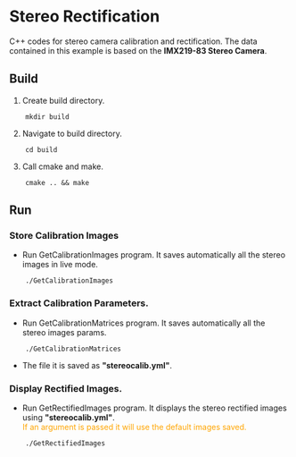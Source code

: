 # Stereo Rectification

C++ codes for stereo camera calibration and rectification. The data contained in this example is based on the **IMX219-83 Stereo Camera**.

## Build

1. Create build directory.

```command
    mkdir build
```

2. Navigate to build directory.

```command
    cd build
```

3. Call cmake and make.

```command
    cmake .. && make
```

## Run

### Store Calibration Images

- Run GetCalibrationImages program. It saves automatically all the stereo images in live mode.

```command
    ./GetCalibrationImages
```

### Extract Calibration Parameters.

- Run GetCalibrationMatrices program. It saves automatically all the stereo images params.

```command
    ./GetCalibrationMatrices
```

- The file it is saved as **"stereocalib.yml"**.

### Display Rectified Images.

- Run GetRectifiedImages program. It displays the stereo rectified images using **"stereocalib.yml"**.\
  <span style="color:orange"> If an argument is passed it will use the default images saved.</span>

```command
    ./GetRectifiedImages
```
